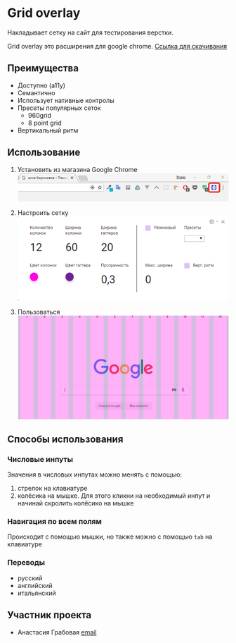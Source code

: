 # Grid overlay
Накладывает сетку на сайт для тестирования верстки.

Grid overlay это расширения для google chrome. [Ссылка для скачивания](https://chrome.google.com/webstore/detail/grid-overlay/obbmolmignklgjleehhcilnllicpbcdj?hl=en-US)


## Преимущества
* Доступно (a11y)
* Семантично
* Использует нативные контролы
* Пресеты популярных сеток
  * 960grid
  * 8 point grid
* Вертикальный ритм


## Использование
1. Установить из магазина Google Chrome
![](./assets/step-1.png)

2. Настроить сетку
![](./assets/step-2.png)

3. Пользоваться
![](./assets/step-3.png)


## Способы использования
### Числовые инпуты
Значения в числовых инпутах можно менять с помощью:
1. стрелок на клавиатуре
2. колёсика на мышке. Для этого кликни на необходимый инпут и начинай скролить колёсико на мышке

### Навигация по всем полям
Происходит с помощью мышки, но также можно с помощью `tab` на клавиатуре

### Переводы
* русский
* английский
* итальянский

## Участник проекта
* Анастасия Грабовая [email](A.grabovaia@gmail.com)
